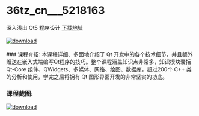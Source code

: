 # 36tz_cn___5218163
深入浅出 Qt5 程序设计
[下载地址](http://www.36tz.cn/article/5218163 "下载地址")
<br/></br>[![download](http://36tz.cn/muke_img/2021_02_1-1.png "下载地址")](http://www.36tz.cn/article/5218163 "下载地址")
<br/></br>### 课程介绍:
本课程详细、多面地介绍了 Qt 开发中的各个技术细节，并且额外赠送在嵌入式端编写Qt程序的技巧。整个课程涵盖知识点非常多，知识模块囊括 Qt-Core 组件、QWidgets、多媒体、网络、绘图、数据库，超过200个 C++ 类的分析和使用，学完之后将拥有 Qt 图形界面开发的非常坚实的功底。

### 课程截图:
[![download](http://36tz.cn/muke_img/2021_02_2-2.png "下载地址")](http://www.36tz.cn/article/5218163 "下载地址")
